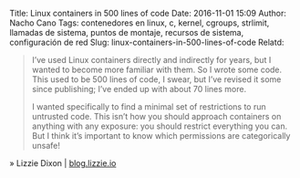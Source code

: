 Title: Linux containers in 500 lines of code
Date: 2016-11-01 15:09
Author: Nacho Cano
Tags: contenedores en linux, c, kernel, cgroups, strlimit, llamadas de sistema, puntos de montaje, recursos de sistema, configuración de red
Slug: linux-containers-in-500-lines-of-code
Relatd:

> I’ve used Linux containers directly and indirectly for years, but I wanted
> to become more familiar with them. So I wrote some code. This used to be 500
> lines of code, I swear, but I’ve revised it some since publishing; I’ve
> ended up with about 70 lines more.
>
> I wanted specifically to find a minimal set of restrictions to run untrusted
> code. This isn’t how you should approach containers on anything with any
> exposure: you should restrict everything you can. But I think it’s important
> to know which permissions are categorically unsafe!

» Lizzie Dixon | [blog.lizzie.io][]

  [blog.lizzie.io]: https://blog.lizzie.io/linux-containers-in-500-loc.html
    "Linux containers in 500 lines of code"
